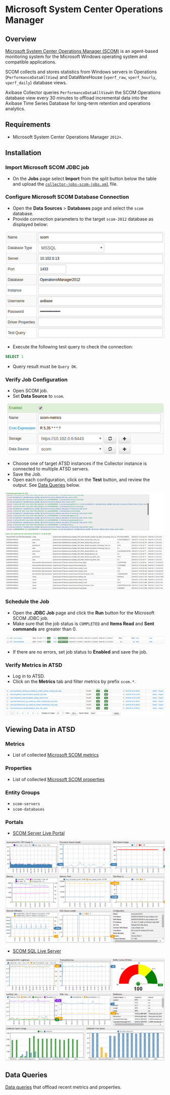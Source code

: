 # Microsoft System Center Operations Manager

## Overview

[Microsoft System Center Operations Manager
(SCOM)](http://www.microsoft.com/en-us/server-cloud/products/system-center-2012-r2/ "Microsoft SCOM")
is an agent-based monitoring system for the Microsoft Windows operating system and compatible applications.

SCOM collects and stores statistics from Windows servers in Operations (`PerformanceDataAllView`) and DataWareHouse (`vperf_raw`, `vperf_hourly`, `vperf_daily`) database views.

Axibase Collector queries `PerformanceDataAllView`in the SCOM Operations database view every 30 minutes to offload incremental data into the Axibase Time Series Database for long-term retention and operations analytics.

## Requirements

* Microsoft System Center Operations Manager `2012+`.

## Installation

### Import Microsoft SCOM JDBC job

* On the **Jobs** page select **Import** from the split button below the table and upload the [`collector-jobs-scom-jobs.xml`](collector-jobs-scom-jobs.xml) file.

### Configure Microsoft SCOM Database Connection

* Open the **Data Sources** > **Databases** page and select the `scom` database.
* Provide connection parameters to the target `scom-2012` database as displayed below:

![](./images/scom-datasource.png)

* Execute the following test query to check the connection:

```SQL
SELECT 1
```

* Query result must be `Query OK`.

### Verify Job Configuration

* Open SCOM job.
* Set **Data Source** to `scom`.

![](./images/scom-job.png)

* Choose one of target ATSD instances if the Collector instance is connected to multiple ATSD servers.
* Save the Job.
* Open each configuration, click on the **Test** button, and review the output. See [Data Queries](#data-queries) below.

![](./images/test_result.png)

### Schedule the Job

* Open the **JDBC Job** page and click the **Run** button for the Microsoft SCOM JDBC job.
* Make sure that the job status is `COMPLETED` and **Items Read** and **Sent commands** are greater than 0.

![](./images/test_run.png)

* If there are no errors, set job status to **Enabled** and save the job.

### Verify Metrics in ATSD

* Log in to ATSD.
* Click on the **Metrics** tab and filter metrics by prefix `scom.*`.

![](./images/atsd_metrics.png)

## Viewing Data in ATSD

### Metrics

* List of collected [Microsoft SCOM metrics](metric-list.md)

### Properties

* List of collected [Microsoft SCOM properties](properties-list.md)

### Entity Groups

* `scom-servers`
* `scom-databases`

### Portals

* [SCOM Server Live Portal](http://apps.axibase.com/chartlab/c09dc1cd)

![](./images/scom_server_portal.png)

* [SCOM SQL Live Server](http://axibase.com/chartlab/693b4f8d/2/)

![](./images/scom_sql_server_portal.png)

## Data Queries

[Data queries](data-queries.md) that offload recent metrics and properties.
